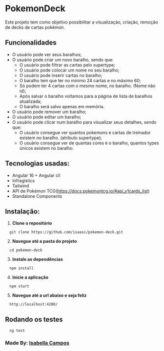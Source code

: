 # PokemonDeck

Este projeto tem como objetivo possibilitar a visualização, criação, remoção de decks de cartas pokémon.

## Funcionalidades

- O usuário pode ver seus baralhos;
- O usuário pode criar um novo baralho, sendo que:
  - O usuário pode filtrar as cartas pelo supertype;
  - O usuário pode colocar um nome no seu baralho;
  - O usuário pode inserir cartas no baralho;
  - O baralho tem que ter no mínimo 24 cartas e no máximo 60;
  - Só podem ter 4 cartas com o mesmo nome, no baralho. (Nome não id);
  - Após salvar o baralho voltamos para a página de lista de baralhos atualizada;
  - O baralho será salvo apenas em memória.
- O usuário pode remover um baralho;
- O usuário pode editar um baralho;
- O usuário pode clicar num baralho para visualizar seus detalhes, sendo que:
  - O usuário consegue ver quantos pokemons e cartas de treinador existem no baralho. (atributo supertype);
  - O usuário consegue ver de quantas cores é o baralho, quantos types únicos existem no baralho.

## Tecnologias usadas:

- Angular 16 + Angular cli
- Infragistics
- Tailwind
- API de Pokémon TCG(https://docs.pokemontcg.io/#api_v1cards_list)
- Standalone Components

## Instalação:

1. **Clone o repositório**

```
  git clone https://github.com/isaasc/pokemon-deck.git
```

2. **Navegue até a pasta do projeto**

```
  cd pokemon-deck
```

3. **Instale as dependências**

```
  npm install
```

4. **Inicie a aplicação**

```
  npm start
```

5. **Navegue até a url abaixo e seja feliz**

```
  http://localhost:4200/
```

## Rodando os testes

```
  ng test
```

### Made By: [Isabella Campos](https://www.linkedin.com/in/isabellaszcampos/)
